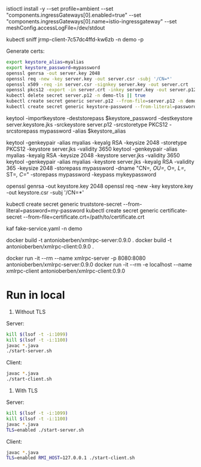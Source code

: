 istioctl install -y --set profile=ambient --set "components.ingressGateways[0].enabled=true" --set "components.ingressGateways[0].name=istio-ingressgateway" --set meshConfig.accessLogFile=/dev/stdout


kubectl sniff jrmp-client-7c57dc4ffd-kw6zb -n demo -p

Generate certs:

```bash
export keystore_alias=myalias
export keystore_password=mypassword
openssl genrsa -out server.key 2048
openssl req -new -key server.key -out server.csr -subj '/CN=*'
openssl x509 -req -in server.csr -signkey server.key -out server.crt
openssl pkcs12 -export -in server.crt -inkey server.key -out server.p12 -name $keystore_alias -password pass:$keystore_password
kubectl delete secret server.p12 -n demo-tls || true
kubectl create secret generic server.p12 --from-file=server.p12 -n demo-tls
kubectl create secret generic keystore-password --from-literal=password=$keystore_password -n demo-tls
```



keytool -importkeystore -deststorepass $keystore_password -destkeystore server.keystore.jks -srckeystore server.p12 -srcstoretype PKCS12 -srcstorepass mypassword -alias $keystore_alias

keytool -genkeypair -alias myalias -keyalg RSA -keysize 2048 -storetype PKCS12 -keystore server.jks -validity 3650
keytool -genkeypair -alias myalias -keyalg RSA -keysize 2048 -keystore server.jks -validity 3650
keytool -genkeypair -alias myalias -keystore server.jks -keyalg RSA -validity 365 -keysize 2048 -storepass mypassword -dname "CN=*, OU=*, O=*, L=*, ST=*, C=*" -storepass mypassword -keypass mykeypassword

openssl genrsa -out keystore.key 2048
openssl req -new -key keystore.key -out keystore.csr -subj '/CN=*'

kubectl create secret generic truststore-secret --from-literal=password=my-password
kubectl create secret generic certificate-secret --from-file=certificate.crt=/path/to/certificate.crt


kaf fake-service.yaml -n demo

docker build -t antonioberben/xmlrpc-server:0.9.0 .
docker build -t antonioberben/xmlrpc-client:0.9.0 .

docker run -it --rm --name xmlrpc-server -p 8080:8080 antonioberben/xmlrpc-server:0.9.0
docker run -it --rm -e localhost --name xmlrpc-client antonioberben/xmlrpc-client:0.9.0


# Run in local 

1. Without TLS

Server:

```bash
kill $(lsof -t -i:1099)
kill $(lsof -t -i:1100)
javac *.java
./start-server.sh
```

Client:

```bash
javac *.java
./start-client.sh
```

1. With TLS

Server:

```bash
kill $(lsof -t -i:1099)
kill $(lsof -t -i:1100)
javac *.java
TLS=enabled ./start-server.sh
```

Client:

```bash
javac *.java
TLS=enabled RMI_HOST=127.0.0.1 ./start-client.sh
```
